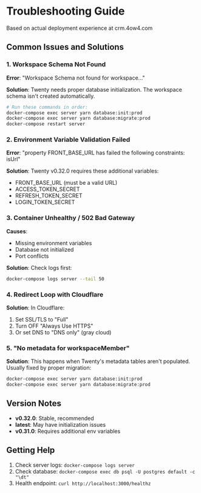 # Troubleshooting Guide

Based on actual deployment experience at crm.4ow4.com

## Common Issues and Solutions

### 1. Workspace Schema Not Found

**Error**: "Workspace Schema not found for workspace..."

**Solution**: 
Twenty needs proper database initialization. The workspace schema isn't created automatically.

```bash
# Run these commands in order:
docker-compose exec server yarn database:init:prod
docker-compose exec server yarn database:migrate:prod
docker-compose restart server
```

### 2. Environment Variable Validation Failed

**Error**: "property FRONT_BASE_URL has failed the following constraints: isUrl"

**Solution**:
Twenty v0.32.0 requires these additional variables:
- FRONT_BASE_URL (must be a valid URL)
- ACCESS_TOKEN_SECRET
- REFRESH_TOKEN_SECRET  
- LOGIN_TOKEN_SECRET

### 3. Container Unhealthy / 502 Bad Gateway

**Causes**:
- Missing environment variables
- Database not initialized
- Port conflicts

**Solution**:
Check logs first:
```bash
docker-compose logs server --tail 50
```

### 4. Redirect Loop with Cloudflare

**Solution**:
In Cloudflare:
1. Set SSL/TLS to "Full"
2. Turn OFF "Always Use HTTPS"
3. Or set DNS to "DNS only" (gray cloud)

### 5. "No metadata for workspaceMember"

**Solution**:
This happens when Twenty's metadata tables aren't populated. Usually fixed by proper migration:
```bash
docker-compose exec server yarn database:init:prod
docker-compose exec server yarn database:migrate:prod
```

## Version Notes

- **v0.32.0**: Stable, recommended
- **latest**: May have initialization issues
- **v0.31.0**: Requires additional env variables

## Getting Help

1. Check server logs: `docker-compose logs server`
2. Check database: `docker-compose exec db psql -U postgres default -c "\dt"`
3. Health endpoint: `curl http://localhost:3000/healthz`

